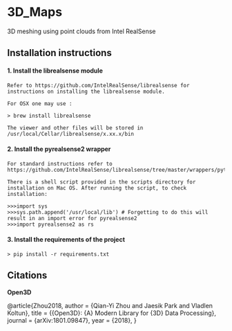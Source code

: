 # 3D_Maps

3D meshing using point clouds from Intel RealSense

## Installation instructions

#### 1. Install the librealsense module

	Refer to https://github.com/IntelRealSense/librealsense for instructions on installing the librealsense module.

	For OSX one may use :

	> brew install librealsense

	The viewer and other files will be stored in /usr/local/Cellar/librealsense/x.xx.x/bin

#### 2. Install the pyrealsense2 wrapper

	For standard instructions refer to https://github.com/IntelRealSense/librealsense/tree/master/wrappers/python

	There is a shell script provided in the scripts directory for installation on Mac OS. After running the script, to check installation:
	
	>>>import sys
	>>>sys.path.append('/usr/local/lib') # Forgetting to do this will result in an import error for pyrealsense2
	>>>import pyrealsense2 as rs

#### 3. Install the requirements of the project

	> pip install -r requirements.txt

## Citations

**Open3D**

@article{Zhou2018,
	author    = {Qian-Yi Zhou and Jaesik Park and Vladlen Koltun},
	title     = {{Open3D}: {A} Modern Library for {3D} Data Processing},
	journal   = {arXiv:1801.09847},
	year      = {2018},
}
